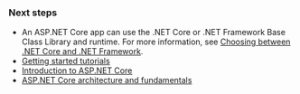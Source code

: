 ### Next steps

* An ASP.NET Core app can use the .NET Core or .NET Framework Base Class Library and runtime. For more information, see [Choosing between .NET Core and .NET Framework](/dotnet/articles/standard/choosing-core-framework-server).
* [Getting started tutorials](xref:tutorials/index)
* [Introduction to ASP.NET Core](xref:index) 
* [ASP.NET Core architecture and fundamentals](xref:fundamentals/index)
